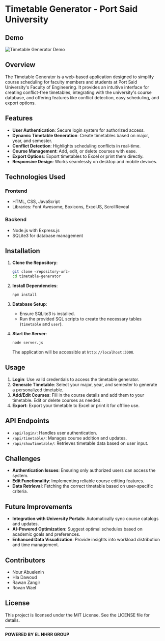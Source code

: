 # Timetable Generator - Port Said University

## Demo
![Timetable Generator Demo](./JS_project.gif)

## Overview
The Timetable Generator is a web-based application designed to simplify course scheduling for faculty members and students at Port Said University's Faculty of Engineering. It provides an intuitive interface for creating conflict-free timetables, integrating with the university's course database, and offering features like conflict detection, easy scheduling, and export options.

## Features
- **User Authentication**: Secure login system for authorized access.
- **Dynamic Timetable Generation**: Create timetables based on major, year, and semester.
- **Conflict Detection**: Highlights scheduling conflicts in real-time.
- **Course Management**: Add, edit, or delete courses with ease.
- **Export Options**: Export timetables to Excel or print them directly.
- **Responsive Design**: Works seamlessly on desktop and mobile devices.

## Technologies Used
### Frontend
- HTML, CSS, JavaScript
- Libraries: Font Awesome, Boxicons, ExcelJS, ScrollReveal

### Backend
- Node.js with Express.js
- SQLite3 for database management

## Installation
1. **Clone the Repository**:
   ```bash
   git clone <repository-url>
   cd timetable-generator
   ```

2. **Install Dependencies**:
   ```bash
   npm install
   ```

3. **Database Setup**:
   - Ensure SQLite3 is installed.
   - Run the provided SQL scripts to create the necessary tables (`timetable` and `user`).

4. **Start the Server**:
   ```bash
   node server.js
   ```
   The application will be accessible at `http://localhost:3000`.

## Usage
1. **Login**: Use valid credentials to access the timetable generator.
2. **Generate Timetable**: Select your major, year, and semester to generate a personalized timetable.
3. **Add/Edit Courses**: Fill in the course details and add them to your timetable. Edit or delete courses as needed.
4. **Export**: Export your timetable to Excel or print it for offline use.

## API Endpoints
- `/api/login/`: Handles user authentication.
- `/api/timetable/`: Manages course addition and updates.
- `/api/showTimetable/`: Retrieves timetable data based on user input.

## Challenges
- **Authentication Issues**: Ensuring only authorized users can access the system.
- **Edit Functionality**: Implementing reliable course editing features.
- **Data Retrieval**: Fetching the correct timetable based on user-specific criteria.

## Future Improvements
- **Integration with University Portals**: Automatically sync course catalogs and updates.
- **AI-Powered Optimization**: Suggest optimal schedules based on academic goals and preferences.
- **Enhanced Data Visualization**: Provide insights into workload distribution and time management.

## Contributors
- Nour Abuelenin
- Hla Dawoud
- Rawan Zangir
- Rovan Wael

## License
This project is licensed under the MIT License. See the LICENSE file for details.

---

**POWERED BY EL NHRR GROUP**

